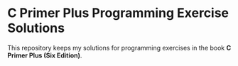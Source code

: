 # C Primer Plus Programming Exercise Solutions

This repository keeps my solutions for programming exercises in the book **C Primer Plus (Six Edition)**.
